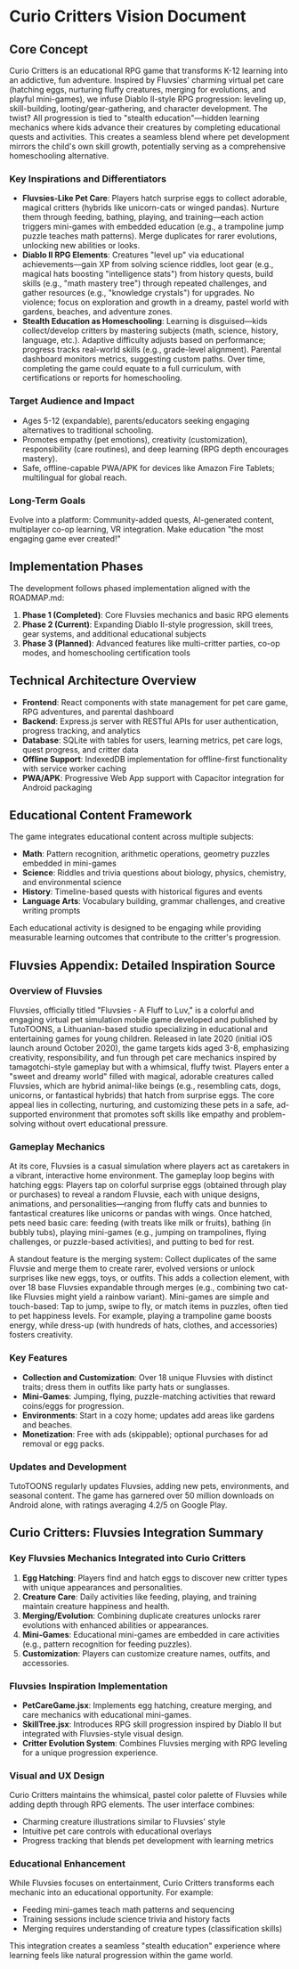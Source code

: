 

# Curio Critters Vision Document

## Core Concept
Curio Critters is an educational RPG game that transforms K-12 learning into an addictive, fun adventure. Inspired by Fluvsies' charming virtual pet care (hatching eggs, nurturing fluffy creatures, merging for evolutions, and playful mini-games), we infuse Diablo II-style RPG progression: leveling up, skill-building, looting/gear-gathering, and character development. The twist? All progression is tied to "stealth education"—hidden learning mechanics where kids advance their creatures by completing educational quests and activities. This creates a seamless blend where pet development mirrors the child's own skill growth, potentially serving as a comprehensive homeschooling alternative.

### Key Inspirations and Differentiators
- **Fluvsies-Like Pet Care**: Players hatch surprise eggs to collect adorable, magical critters (hybrids like unicorn-cats or winged pandas). Nurture them through feeding, bathing, playing, and training—each action triggers mini-games with embedded education (e.g., a trampoline jump puzzle teaches math patterns). Merge duplicates for rarer evolutions, unlocking new abilities or looks.
- **Diablo II RPG Elements**: Creatures "level up" via educational achievements—gain XP from solving science riddles, loot gear (e.g., magical hats boosting "intelligence stats") from history quests, build skills (e.g., "math mastery tree") through repeated challenges, and gather resources (e.g., "knowledge crystals") for upgrades. No violence; focus on exploration and growth in a dreamy, pastel world with gardens, beaches, and adventure zones.
- **Stealth Education as Homeschooling**: Learning is disguised—kids collect/develop critters by mastering subjects (math, science, history, language, etc.). Adaptive difficulty adjusts based on performance; progress tracks real-world skills (e.g., grade-level alignment). Parental dashboard monitors metrics, suggesting custom paths. Over time, completing the game could equate to a full curriculum, with certifications or reports for homeschooling.

### Target Audience and Impact
- Ages 5-12 (expandable), parents/educators seeking engaging alternatives to traditional schooling.
- Promotes empathy (pet emotions), creativity (customization), responsibility (care routines), and deep learning (RPG depth encourages mastery).
- Safe, offline-capable PWA/APK for devices like Amazon Fire Tablets; multilingual for global reach.

### Long-Term Goals
Evolve into a platform: Community-added quests, AI-generated content, multiplayer co-op learning, VR integration. Make education "the most engaging game ever created!"

## Implementation Phases

The development follows phased implementation aligned with the ROADMAP.md:

1. **Phase 1 (Completed)**: Core Fluvsies mechanics and basic RPG elements
2. **Phase 2 (Current)**: Expanding Diablo II-style progression, skill trees, gear systems, and additional educational subjects
3. **Phase 3 (Planned)**: Advanced features like multi-critter parties, co-op modes, and homeschooling certification tools

## Technical Architecture Overview

- **Frontend**: React components with state management for pet care game, RPG adventures, and parental dashboard
- **Backend**: Express.js server with RESTful APIs for user authentication, progress tracking, and analytics
- **Database**: SQLite with tables for users, learning metrics, pet care logs, quest progress, and critter data
- **Offline Support**: IndexedDB implementation for offline-first functionality with service worker caching
- **PWA/APK**: Progressive Web App support with Capacitor integration for Android packaging

## Educational Content Framework

The game integrates educational content across multiple subjects:

- **Math**: Pattern recognition, arithmetic operations, geometry puzzles embedded in mini-games
- **Science**: Riddles and trivia questions about biology, physics, chemistry, and environmental science
- **History**: Timeline-based quests with historical figures and events
- **Language Arts**: Vocabulary building, grammar challenges, and creative writing prompts

Each educational activity is designed to be engaging while providing measurable learning outcomes that contribute to the critter's progression.

## Fluvsies Appendix: Detailed Inspiration Source

### Overview of Fluvsies
Fluvsies, officially titled "Fluvsies - A Fluff to Luv," is a colorful and engaging virtual pet simulation mobile game developed and published by TutoTOONS, a Lithuanian-based studio specializing in educational and entertaining games for young children. Released in late 2020 (initial iOS launch around October 2020), the game targets kids aged 3-8, emphasizing creativity, responsibility, and fun through pet care mechanics inspired by tamagotchi-style gameplay but with a whimsical, fluffy twist. Players enter a "sweet and dreamy world" filled with magical, adorable creatures called Fluvsies, which are hybrid animal-like beings (e.g., resembling cats, dogs, unicorns, or fantastical hybrids) that hatch from surprise eggs. The core appeal lies in collecting, nurturing, and customizing these pets in a safe, ad-supported environment that promotes soft skills like empathy and problem-solving without overt educational pressure.

### Gameplay Mechanics
At its core, Fluvsies is a casual simulation where players act as caretakers in a vibrant, interactive home environment. The gameplay loop begins with hatching eggs: Players tap on colorful surprise eggs (obtained through play or purchases) to reveal a random Fluvsie, each with unique designs, animations, and personalities—ranging from fluffy cats and bunnies to fantastical creatures like unicorns or pandas with wings. Once hatched, pets need basic care: feeding (with treats like milk or fruits), bathing (in bubbly tubs), playing mini-games (e.g., jumping on trampolines, flying challenges, or puzzle-based activities), and putting to bed for rest.

A standout feature is the merging system: Collect duplicates of the same Fluvsie and merge them to create rarer, evolved versions or unlock surprises like new eggs, toys, or outfits. This adds a collection element, with over 18 base Fluvsies expandable through merges (e.g., combining two cat-like Fluvsies might yield a rainbow variant). Mini-games are simple and touch-based: Tap to jump, swipe to fly, or match items in puzzles, often tied to pet happiness levels. For example, playing a trampoline game boosts energy, while dress-up (with hundreds of hats, clothes, and accessories) fosters creativity.

### Key Features
- **Collection and Customization**: Over 18 unique Fluvsies with distinct traits; dress them in outfits like party hats or sunglasses.
- **Mini-Games**: Jumping, flying, puzzle-matching activities that reward coins/eggs for progression.
- **Environments**: Start in a cozy home; updates add areas like gardens and beaches.
- **Monetization**: Free with ads (skippable); optional purchases for ad removal or egg packs.

### Updates and Development
TutoTOONS regularly updates Fluvsies, adding new pets, environments, and seasonal content. The game has garnered over 50 million downloads on Android alone, with ratings averaging 4.2/5 on Google Play.



## Curio Critters: Fluvsies Integration Summary

### Key Fluvsies Mechanics Integrated into Curio Critters
1. **Egg Hatching**: Players find and hatch eggs to discover new critter types with unique appearances and personalities.
2. **Creature Care**: Daily activities like feeding, playing, and training maintain creature happiness and health.
3. **Merging/Evolution**: Combining duplicate creatures unlocks rarer evolutions with enhanced abilities or appearances.
4. **Mini-Games**: Educational mini-games are embedded in care activities (e.g., pattern recognition for feeding puzzles).
5. **Customization**: Players can customize creature names, outfits, and accessories.

### Fluvsies Inspiration Implementation
- **PetCareGame.jsx**: Implements egg hatching, creature merging, and care mechanics with educational mini-games.
- **SkillTree.jsx**: Introduces RPG skill progression inspired by Diablo II but integrated with Fluvsies-style visual design.
- **Critter Evolution System**: Combines Fluvsies merging with RPG leveling for a unique progression experience.

### Visual and UX Design
Curio Critters maintains the whimsical, pastel color palette of Fluvsies while adding depth through RPG elements. The user interface combines:
- Charming creature illustrations similar to Fluvsies' style
- Intuitive pet care controls with educational overlays
- Progress tracking that blends pet development with learning metrics

### Educational Enhancement
While Fluvsies focuses on entertainment, Curio Critters transforms each mechanic into an educational opportunity. For example:
- Feeding mini-games teach math patterns and sequencing
- Training sessions include science trivia and history facts
- Merging requires understanding of creature types (classification skills)

This integration creates a seamless "stealth education" experience where learning feels like natural progression within the game world.
